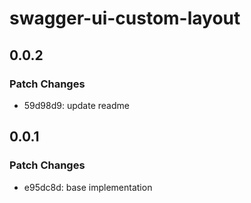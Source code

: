# swagger-ui-custom-layout

## 0.0.2

### Patch Changes

- 59d98d9: update readme

## 0.0.1

### Patch Changes

- e95dc8d: base implementation
